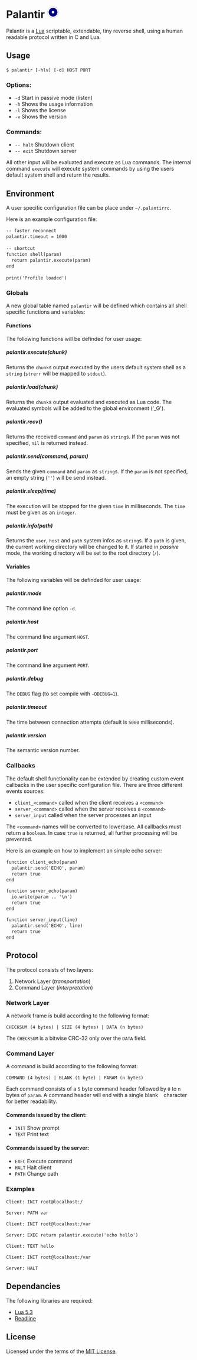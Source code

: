 # Palantir ![logo](doc/palantir.png)
Palantir is a [Lua](https://www.lua.org) scriptable, extendable, tiny reverse 
shell, using a human readable protocol written in C and Lua.

## Usage
```
$ palantir [-hlv] [-d] HOST PORT
```

### Options:
* `-d` Start in passive mode (listen)
* `-h` Shows the usage information
* `-l` Shows the license
* `-v` Shows the version

### Commands:
* `-- halt` Shutdown client
* `-- exit` Shutdown server

All other input will be evaluated and execute as Lua commands. The internal
command `execute` will execute system commands by using the users default 
system shell and return the results.

## Environment
A user specific configuration file can be place under `~/.palantirrc`.

Here is an example configuration file:
```
-- faster reconnect
palantir.timeout = 1000

-- shortcut
function shell(param)
  return palantir.execute(param)
end

print('Profile loaded')
```

### Globals
A new global table named `palantir` will be defined which contains all shell 
specific functions and variables:

#### Functions
The following functions will be definded for user usage:

##### palantir.execute(chunk)
Returns the `chunk`s output executed by the users default system shell as a 
`string` (`strerr` will be mapped to `stdout`).

##### palantir.load(chunk)
Returns the `chunk`s output evaluated and executed as Lua code. The evaluated 
symbols will be added to the global environment ('_G').

##### palantir.recv()
Returns the received `command` and `param` as `string`s. If the `param` was 
not specified, `nil` is returned instead.
 
##### palantir.send(command, param)
Sends the given `command` and `param` as `string`s. If the `param` is not 
specified, an empty string (`''`) will be send instead.

##### palantir.sleep(time)
The execution will be stopped for the given `time` in milliseconds. The `time`
must be given as an `integer`.

##### palantir.info(path)
Returns the `user`, `host` and `path` system infos as `string`s. If a `path` 
is given, the current working directory will be changed to it. If started in
_passive_ mode, the working directory will be set to the root directory (`/`).

#### Variables
The following variables will be definded for user usage:

##### palantir.mode
The command line option `-d`.

##### palantir.host
The command line argument `HOST`.

##### palantir.port
The command line argument `PORT`.

##### palantir.debug
The `DEBUG` flag (to set compile with `-DDEBUG=1`).

##### palantir.timeout
The time between connection attempts (default is `5000` milliseconds).

##### palantir.version
The semantic version number.

### Callbacks
The default shell functionality can be extended by creating custom event 
callbacks in the user specific configuration file. There are three different 
events sources:

* `client_<command>` called when the client receives a `<command>`
* `server_<command>` called when the server receives a `<command>`
* `server_input`     called when the server processes an input

The `<command>` names will be converted to lowercase. All callbacks must 
return a `boolean`. In case `true` is returned, all further processing will 
be prevented.

Here is an example on how to implement an simple echo server:
```
function client_echo(param)
  palantir.send('ECHO', param)
  return true
end
```
```
function server_echo(param)
  io.write(param .. '\n')
  return true
end
```
```
function server_input(line)
  palantir.send('ECHO', line)
  return true
end
```

## Protocol
The protocol consists of two layers:

1. Network Layer (_transportation_)
2. Command Layer (_interpretation_)

### Network Layer
A network frame is build according to the following format:
```
CHECKSUM (4 bytes) | SIZE (4 bytes) | DATA (n bytes)
```
The `CHECKSUM` is a bitwise CRC-32 only over the `DATA` field.

### Command Layer
A command is build according to the following format:
```
COMMAND (4 bytes) | BLANK (1 byte) | PARAM (n bytes)
```
Each command consists of a `5` byte command header followed by `0` to `n` 
bytes of `param`. A command header will end with a single blank ` ` character 
for better readability.

#### Commands issued by the client:
* `INIT` Show prompt
* `TEXT` Print text

#### Commands issued by the server:
* `EXEC` Execute command
* `HALT` Halt client
* `PATH` Change path

### Examples
```
Client: INIT root@localhost:/
```
```
Server: PATH var
```

```
Client: INIT root@localhost:/var
```
```
Server: EXEC return palantir.execute('echo hello')
```
```
Client: TEXT hello
```

```
Client: INIT root@localhost:/var
```
```
Server: HALT
```

## Dependancies
The following libraries are required:

* [Lua 5.3](https://www.lua.org)
* [Readline](https://cnswww.cns.cwru.edu/php/chet/readline/rltop.html)

## License
Licensed under the terms of the [MIT License](LICENSE).